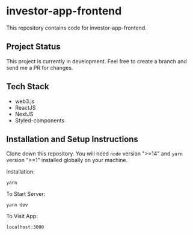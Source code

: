 # investor-app-frontend
This repository contains code for investor-app-frontend.

## Project Status
This project is currently in development. Feel free to create a branch and send me a PR for changes.

## Tech Stack
- web3.js
- ReactJS
- NextJS
- Styled-components

## Installation and Setup Instructions

Clone down this repository. You will need `node` version ">=14" and `yarn` version ">=1" installed globally on your machine.  

Installation:

`yarn`  

To Start Server:

`yarn dev`  

To Visit App:

`localhost:3000`  